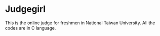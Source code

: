 # Judgegirl

This is the online judge for freshmen in National Taiwan University.
All the codes are in C language.
